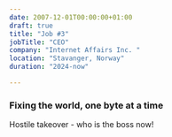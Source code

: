 ```yaml
---
date: 2007-12-01T00:00:00+01:00
draft: true
title: "Job #3"
jobTitle: "CEO"
company: "Internet Affairs Inc. "
location: "Stavanger, Norway"
duration: "2024-now"

---
```

### Fixing the world, one byte at a time

Hostile takeover - who is the boss now!